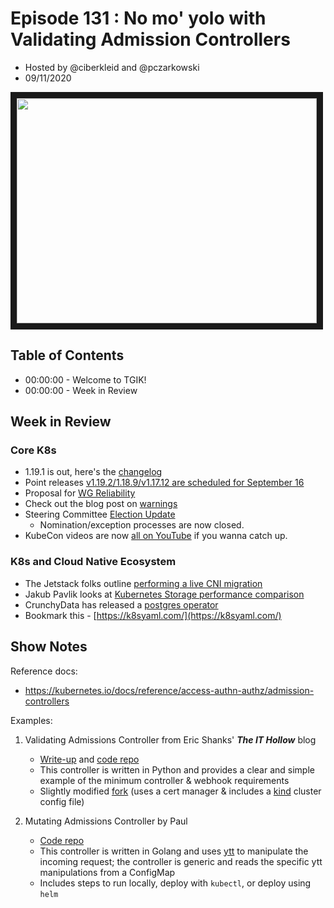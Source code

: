 # Episode 131 : No mo' yolo with Validating Admission Controllers
- Hosted by @ciberkleid and @pczarkowski
- 09/11/2020

<!--- Thumbnailed embed of the video, n8Xo_ghCIOSY is the video id from the youtube url --->

<a href="https://www.youtube.com/watch?v=RVDK0m2XQeg
" target="_blank"><img src="http://img.youtube.com/vi/RVDK0m2XQeg/hqdefault.jpg" width="480" height="360" border="10" /></a>



## Table of Contents

- 00:00:00 - Welcome to TGIK!
- 00:00:00 - Week in Review

## Week in Review

### Core K8s

- 1.19.1 is out, here's the [changelog](https://github.com/kubernetes/kubernetes/blob/master/CHANGELOG/CHANGELOG-1.19.md/#changelog-since-v1190)
- Point releases [v1.19.2/1.18.9/v1.17.12 are scheduled for September 16](https://groups.google.com/g/kubernetes-dev/c/btWkJGkLkhA)
- Proposal for [WG Reliability](https://groups.google.com/g/kubernetes-dev/c/wx2qjnPEzc4)
- Check out the blog post on [warnings](https://kubernetes.io/blog/2020/09/03/warnings/)
- Steering Committee [Election Update](https://groups.google.com/g/kubernetes-dev/c/sskISyF_5xk)
    - Nomination/exception processes are now closed. 
- KubeCon videos are now [all on YouTube](https://www.youtube.com/playlist?list=PLj6h78yzYM2O1wlsM-Ma-RYhfT5LKq0XC) if you wanna catch up. 


### K8s and Cloud Native Ecosystem

- The Jetstack folks outline [performing a live CNI migration](https://blog.jetstack.io/blog/cni-migration/)
- Jakub Pavlik looks at [Kubernetes Storage performance comparison](https://medium.com/volterra-io/kubernetes-storage-performance-comparison-v2-2020-updated-1c0b69f0dcf4)
- CrunchyData has released a [postgres operator](https://github.com/CrunchyData/postgres-operator)
- Bookmark this - [https://k8syaml.com/](https://k8syaml.com/)


## Show Notes

Reference docs:

- https://kubernetes.io/docs/reference/access-authn-authz/admission-controllers

Examples:

1. Validating Admissions Controller from Eric Shanks' ***The IT Hollow*** blog
    - [Write-up](https://theithollow.com/2020/05/26/kubernetes-validating-admission-controllers) and [code repo](https://github.com/theITHollow/warden)
    - This controller is written in Python and provides a clear and simple example of the minimum controller & webhook requirements
    - Slightly modified [fork](https://github.com/paulczar/ithollow-warden/tree/tgik)  (uses a cert manager & includes a [kind](https://kind.sigs.k8s.io/) cluster config file)

2. Mutating Admissions Controller  by Paul
    - [Code repo](https://github.com/paulczar/m13k)
    - This controller is written in Golang and uses [ytt](https://github.com/k14s/ytt) to manipulate the incoming request; the controller is generic and reads the specific ytt manipulations from a ConfigMap
    - Includes steps to run locally, deploy with `kubectl`, or deploy using `helm`



